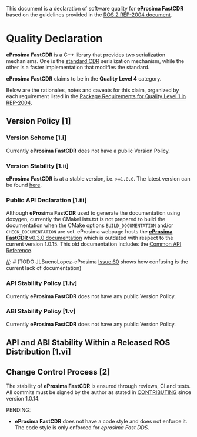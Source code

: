 This document is a declaration of software quality for **eProsima FastCDR** based on the guidelines provided in the [ROS
2 REP-2004 document](https://www.ros.org/reps/rep-2004.html).

Quality Declaration
=============================

**eProsima FastCDR** is a C++ library that provides two serialization mechanisms. One is the [standard
CDR](https://www.omg.org/cgi-bin/doc?formal/02-06-51) serialization mechanism, while the other is a faster
implementation that modifies the standard.

**eProsima FastCDR** claims to be in the **Quality Level 4** category.

Below are the rationales, notes and caveats for this claim, organized by each requirement listed in the [Package
Requirements for Quality Level 1 in REP-2004](https://www.ros.org/reps/rep-2004.html#package-requirements).

## Version Policy [1]

### Version Scheme [1.i]

Currently **eProsima FastCDR** does not have a public Version Policy.

### Version Stability [1.ii]

**eProsima FastCDR** is at a stable version, i.e. `>=1.0.0`.
The latest version can be found [here](https://github.com/eProsima/Fast-CDR/releases).

[//]: # (TODO JLBuenoLopez-eProsima There is no public change history in the repository. However, the release notes are
public from version v1.0.8 to the latest.)

### Public API Declaration [1.iii]

Although **eProsima FastCDR** used to generate the documentation using doxygen, currently the CMakeLists.txt is not
prepared to build the documentation when the CMake options `BUILD_DOCUMENTATION` and/or `CHECK_DOCUMENTATION` are set.
eProsima webpage hosts the [**eProsima FastCDR** v0.3.0
documentation](https://www.eprosima.com/docs/fast-buffers/0.3.0/html/index.html) which is outdated with respect to the
current version 1.0.15. This old documentation includes the [Common API
Reference](https://www.eprosima.com/docs/fast-buffers/0.3.0/html/group___f_a_s_t_c_d_r_a_p_i_r_e_f_e_r_e_n_c_e.html).

[//]: # (TODO JLBuenoLopez-eProsima [Issue 60](https://github.com/eProsima/Fast-CDR/issues/60) shows how confusing is
the current lack of documentation)

### API Stability Policy [1.iv]

Currently **eProsima FastCDR** does not have any public Version Policy.

### ABI Stability Policy [1.v]

Currently **eProsima FastCDR** does not have any public Version Policy.

## API and ABI Stability Within a Released ROS Distribution [1.vi]

[//]: # (TODO JLBuenoLopez-eProsima This specific point is so ROS related that maybe it does not make sense to keep in
this Declaration. The external declaration for ROS will consider if we meet his specifications)

## Change Control Process [2]

The stability of **eProsima FastCDR** is ensured through reviews, CI and tests. All commits must be signed by the author
as stated in [CONTRIBUTING](CONTRIBUTING.md) since version 1.0.14.








PENDING:

* **eProsima FastCDR** does not have a code style and does not enforce it. The code style is only enforced for *eprosima
  Fast DDS*.